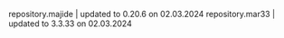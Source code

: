 repository.majide | updated to 0.20.6 on 02.03.2024 
repository.mar33 | updated to 3.3.33 on 02.03.2024 
